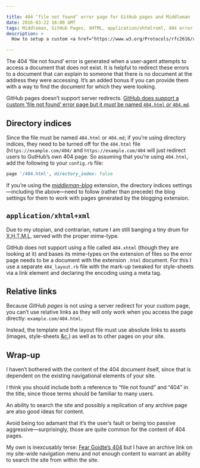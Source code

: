```yaml
---

title: 404 ‘file not found’ error page for GitHub pages and Middleman
date: 2016-03-22 16:00 GMT
tags: Middleman, GitHub Pages, XHTML, application/xhtml+xml, 404 error, file not found
description: >
  How to setup a custom <a href="https://www.w3.org/Protocols/rfc2616/rfc2616-sec10.html#sec10.4.5">404 page</a> for a site generated by <a href="https://middlemanapp.com">Middleman</a> and hosted on <a href="https://pages.github.com">GitHub pages</a>.

---
```


The 404 ‘file not found’ error is generated when a user-agent attempts to access a document that does not exist. It is helpful to redirect these errors to a document that can explain to someone that there is no document at the address they were accessing. It’s an added bonus if you can provide them with a way to find the document for which they were looking.

GitHub pages doesn’t support server redirects. [GitHub does support a custom ’file not found‘ error page but it *must* be named `404.html` *or* `404.md`](https://help.github.com/articles/creating-a-custom-404-page-for-your-github-pages-site/).

## Directory indices

Since the file must be named `404.html` or `404.md`; if you’re using directory indices, they need to be turned off for the `404.html` file (`https://example.com/404/` and `https://example.com/404` will just redirect users to GutHub’s own 404 page. So assuming that you’re using `404.html`, add the following to your `config.rb` file:

``` ruby
page '/404.html', directory_index: false
```

If you’re using the [<cite>middleman-blog</cite>](https://github.com/middleman/middleman-blog) extension, the directory indices settings—including the above—need to follow (rather than precede) the blog settings for them to work with pages generated by the blogging extension.

## `application/xhtml+xml`

Due to my utopian, and contrarian, nature I am still banging a tiny drum for <abbr title="eXtensible Hypertext Mark-up Language" class="initialism">X.H.T.M.L.</abbr> served with the proper mime-type.

GitHub does not support using a file called `404.xhtml` (though they are looking at it) and bases its mime-types on the extension of files so the error page needs to be a document with the extension `.html` document. For this I use a separate `404_layout.rb` file with the mark-up tweaked for style-sheets via a link element and declaring the encoding using a meta tag.

## Relative links

Because <cite>GitHub pages</cite> is not using a server redirect for your custom page, you can’t use relative links as they will only work when you access the page directly: `example.com/404.html`.

Instead, the template and the layout file must use absolute links to assets (images, style-sheets <abbr lang="la" title="et cetera">&amp;c.</abbr>) as well as to other pages on your site.

## Wrap-up

I haven’t bothered with the content of the 404 document itself, since that is dependent on the existing navigational elements of your site.

I think you should include both a reference to “file not found” and “404” in the title, since those terms should be familiar to many users.

An ability to search the site and possibly a replication of any archive page are also good ideas for content.

Avoid being too adamant that it’s the user’s fault or being too passive aggressive—surprisingly, those are quite common for the content of 404 pages.

My own is inexcusably terse: [Fear Goidte’s 404](https://isfeargoidte.me.uk/404.html) but I have an archive link on my site-wide navigation menu and not enough content to warrant an ability to search the site from within the site.